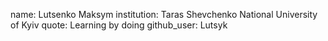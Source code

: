name: Lutsenko Maksym
institution: Taras Shevchenko National University of Kyiv
quote: Learning by doing
github_user: Lutsyk